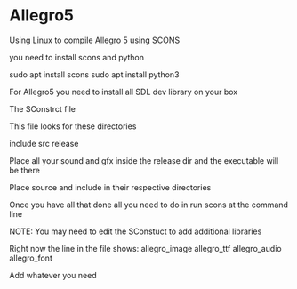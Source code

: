 # Allegro5
Using Linux to compile Allegro 5 using SCONS

you need to install scons and python

sudo apt install scons sudo apt install python3

For Allegro5 you need to install all SDL dev library on your box

The SConstrct file

This file looks for these directories

include src release

Place all your sound and gfx inside the release dir and the executable will be there

Place source and include in their respective directories

Once you have all that done all you need to do in run scons at the command line

NOTE: You may need to edit the SConstuct to add additional libraries

Right now the line in the file shows: allegro_image allegro_ttf allegro_audio allegro_font

Add whatever you need
